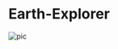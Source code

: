 # Earth-Explorer
![pic](https://user-images.githubusercontent.com/105020139/222890049-6a234717-a323-4efc-bc5d-dc24431d8bdb.png)


